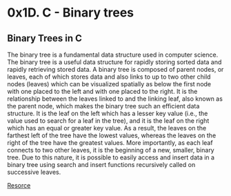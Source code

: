 # 0x1D. C - Binary trees


## Binary Trees in C

The binary tree is a fundamental data structure used in computer science. The binary tree is a useful data structure for rapidly storing sorted data and rapidly retrieving stored data. A binary tree is composed of parent nodes, or leaves, each of which stores data and also links to up to two other child nodes (leaves) which can be visualized spatially as below the first node with one placed to the left and with one placed to the right. It is the relationship between the leaves linked to and the linking leaf, also known as the parent node, which makes the binary tree such an efficient data structure. It is the leaf on the left which has a lesser key value (i.e., the value used to search for a leaf in the tree), and it is the leaf on the right which has an equal or greater key value. As a result, the leaves on the farthest left of the tree have the lowest values, whereas the leaves on the right of the tree have the greatest values. More importantly, as each leaf connects to two other leaves, it is the beginning of a new, smaller, binary tree. Due to this nature, it is possible to easily access and insert data in a binary tree using search and insert functions recursively called on successive leaves.

[Resorce](https://www.cprogramming.com/tutorial/c/lesson18.html)
